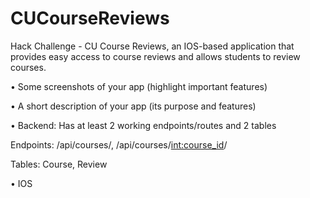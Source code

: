 # CUCourseReviews
Hack Challenge - CU Course Reviews, an IOS-based application that provides easy access to course reviews and allows students to review courses.

• Some screenshots of your app (highlight important features)

• A short description of your app (its purpose and features)

• Backend: Has at least 2 working endpoints/routes and 2 tables 

Endpoints: /api/courses/, /api/courses/<int:course_id>/

Tables: Course, Review

• IOS

